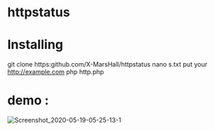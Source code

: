 # httpstatus
# Installing
git clone https:github.com/X-MarsHall/httpstatus
nano s.txt
put your http://example.com
php http.php

# demo :
![Screenshot_2020-05-19-05-25-13-1](https://user-images.githubusercontent.com/47811548/82265653-b6899900-9991-11ea-8a62-9c7cc34d7532.png)
